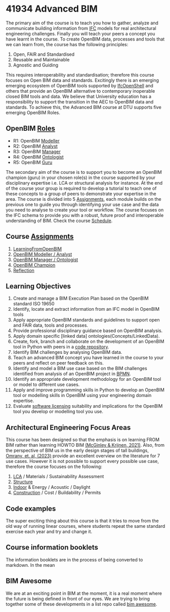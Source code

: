 
# 41934 Advanced BIM

The primary aim of the course is to teach you how to gather, analyze and communicate building information from [IFC](Concepts/IFC) models for real architectural engineering challenges. Finally you will teach your peers a concept you have learnt in the course. To create OpenBIM data, processes and tools that we can learn from, the course has the following principles:

1. Open, FAIR and Standardised
2. Reusable and Maintainable
3. Agnostic and Guiding

This requires interoperability and standardisation; therefore this course focuses on Open BIM data and standards. Excitingly there is an emerging emerging ecosystem of OpenBIM tools supported by [IfcOpenShell](Concepts/IfcOpenShell) and others that provide an OpenBIM alternative to contemporary inoperable closed BIM tools and data. We believe that University education has a responsibility to support the transition in the AEC to OpenBIM data and standards.  To achieve this, the Advanced BIM course at DTU supports five emerging OpenBIM Roles.

## OpenBIM [Roles](Roles/README.md)

* R1: OpenBIM [Modeller](Roles/Modeller)
* R2: OpenBIM [Analyst](Roles/Analyst)
* R3: OpenBIM [Manager](Roles/Manager)
* R4: OpenBIM [Ontologist](Roles/Ontologist)
* R5: OpenBIM [Guru](Roles/Guru)

The secondary aim of the course is to support you to become an OpenBIM champion (guru) in your chosen role(s) in the course supported by your disciplinary expertise i.e. LCA or structural analysis for instance. At the end of the course your group is required to develop a tutorial to teach one of these concepts to a group of peers to demonstrate your expertise in the area. The course is divided into 5 [Assignments], each module builds on the previous one to guide you through identifying your use case and the data you need to analyse to create your tool or workflow. The course focuses on the IFC schema to provide you with a robust, future proof and interoperable understanding of BIM. Check the course [Schedule].

## Course [Assignments](Assignments/README.md)
1. [LearningFromOpenBIM](Assignments/A1)
2. [OpenBIM Modeller / Analyst](Assignments/A2)
3. [OpenBIM Manager / Ontologist](Assignments/A3)
4. [OpenBIM Champion](Assignments/A4)
5. [Reflection](Assignments/A5)

## Learning Objectives
1. Create and manage a BIM Execution Plan based on the OpenBIM standard ISO 19650
2. Identify, locate and extract information from an IFC model in OpenBIM tools
3. Apply appropriate OpenBIM standards and guidelines to support open and FAIR data, tools and processes.
4. Provide professional disciplinary guidance based on OpenBIM analysis.
5. Apply domain specific [linked data] ontologies(Concepts/LinkedData).
6. Create, fork, branch and collaborate on the development of an OpenBIM tool in Python with peers in a [code repository](Concepts/Github).
7. Identify BIM challenges by analysing OpenBIM data.
8. Teach an advanced BIM concept you have learned in the course to your peers and reflect on peer feedback on this.
9. Identify and model a BIM use case based on the BIM challenges identified from analysis of an OpenBIM project in [BPMN].
10. Identify an appropriate development methodology for an OpenBIM tool or model to different use cases.
11. Apply and improve programming skills in Python to develop an OpenBIM tool or modelling skills in OpenBIM using your engineering domain expertise.
12. Evaluate [software licensing](Concepts/SoftwareLicences) suitability and implications for the OpenBIM tool you develop or modelling tool you use.

## Architectural Engineering Focus Areas
This course has been designed so that the emphasis is on learning FROM BIM rather than learning HOWTO BIM [(McGinley & Krijnen, 2021)](https://itc.scix.net/paper/w78-2021-paper-070). Also, from the perspective of BIM us in the early design stages of tall buildings, [Omrany, et. al, (2023)](https://www.sciencedirect.com/science/article/pii/S0926580523001942#s0020) provide an excellent overview on the literature for 7 use cases. However it is not possible to support every possible use case, therefore the course focuses on the following:

1. [LCA] / Materials / Sustainability Assessment
2. [Structure]
3. [Indoor] & Energy / Acoustic / Daylight
4. [Construction] / Cost / Buildability / Permits

## Code examples
The super exciting thing about this course is that it tries to move from the old way of running linear courses, where students repeat the same standard exercise each year and try and change it.

## Course information booklets

The information booklets are in the process of being converted to markdown. In the mean

##  BIM Awesome

We are at an exciting point in BIM at the moment, it is a real moment where the future is being defined in front of our eyes. We are trying to bring together some of these developments in a list repo called [bim awesome].

[Assignments]: /Assignments
[IFC]: Concepts/IFC
[bim awesome]: https://dtu-byg.github.io/BIM-awesome/
[BPMN]: Concepts/BPMN
[Construction]: Focus/Construction
[Structure]: Focus/Structure
[Schedule]: Schedule
[LCA]: Focus/Sustainability
[Indoor]: Focus/Indoor
